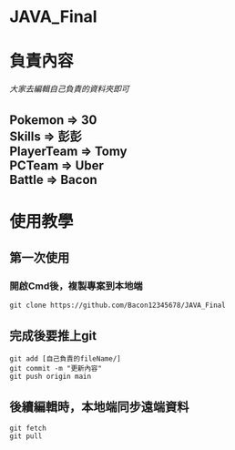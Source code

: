 # JAVA_Final  

# 負責內容  
###### 大家去編輯自己負責的資料夾即可  
Pokemon ⇒ 30  
Skills ⇒ 彭彭  
PlayerTeam ⇒ Tomy  
PCTeam ⇒ Uber  
Battle ⇒ Bacon  
---

# 使用教學

## 第一次使用
### 開啟Cmd後，複製專案到本地端
   ```git clone https://github.com/Bacon12345678/JAVA_Final```  
   
## 完成後要推上git
```git add [自己負責的fileName/]```  
```git commit -m "更新內容"```  
```git push origin main```  

## 後續編輯時，本地端同步遠端資料
```git fetch```  
```git pull```  

